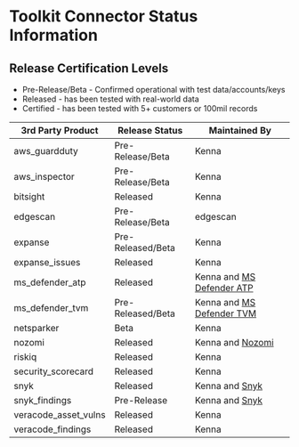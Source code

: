 # Toolkit Connector Status Information

## Release Certification Levels

- Pre-Release/Beta - Confirmed operational with test data/accounts/keys
- Released - has been tested with real-world data
- Certified - has been tested with 5+ customers or 100mil records


| 3rd Party Product | Release Status | Maintained By |
| --- | --- | --- |
| aws_guardduty | Pre-Release/Beta | Kenna |
| aws_inspector | Pre-Release/Beta | Kenna |
| bitsight | Released | Kenna |
| edgescan | Pre-Release/Beta | edgescan |
| expanse | Pre-Released/Beta | Kenna |
| expanse_issues | Released | Kenna | 
| ms_defender_atp | Released | Kenna and [MS Defender ATP](https://securitycenter.windows.com/) |
| ms_defender_tvm | Pre-Released/Beta | Kenna and [MS Defender TVM](https://securitycenter.windows.com/) |
| netsparker | Beta | Kenna |
| nozomi | Released | Kenna and [Nozomi](https://www.nozominetworks.com/) |
| riskiq | Released | Kenna |
| security_scorecard | Released | Kenna |
| snyk | Released| Kenna and [Snyk](https://snyk.io/) |
| snyk_findings | Pre-Release | Kenna and [Snyk](https://snyk.io/) |
| veracode_asset_vulns | Released | Kenna |
| veracode_findings | Released | Kenna |
